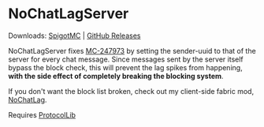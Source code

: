 # NoChatLagServer

Downloads: [SpigotMC](https://www.spigotmc.org/resources/nochatlagserver.99046/) | [GitHub Releases](https://github.com/NoahvdAa/NoChatLagServer/releases/tag/1.0.0)

NoChatLagServer fixes [MC-247973](https://bugs.mojang.com/projects/MC/issues/MC-247973) by setting the sender-uuid to that of the server for every chat message.
Since messages sent by the server itself bypass the block check, this will prevent the lag spikes from happening, **with the side effect of completely breaking the blocking system**.

If you don't want the block list broken, check out my client-side fabric mod, [NoChatLag](https://modrinth.com/mod/nochatlag).

Requires [ProtocolLib](https://www.spigotmc.org/resources/protocollib.1997/)
